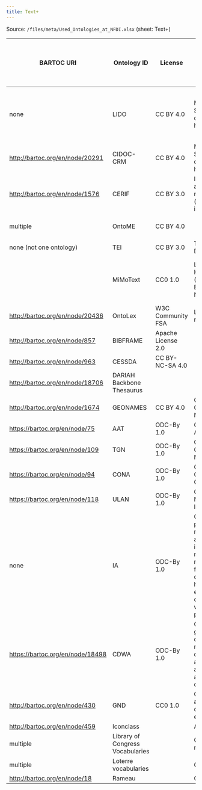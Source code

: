 ```yaml
---
title: Text+
---
```


Source: `/files/meta/Used_Ontologies_at_NFDI.xlsx` (sheet: Text+)

|BARTOC URI|Ontology ID|License|Domain|Format|Modularity|developed / reused / only indexed / only evaluated|Used in|Comments|
|---|---|---|---|---|---|---|---|---|
|none|LIDO|CC BY 4.0|Museum Sector, cultural heritage|xsd|based on CIDOC-CRM, CDWA, museumdat, and SPECTRUM|reused|||
|http://bartoc.org/en/node/20291|CIDOC-CRM|CC BY 4.0|Museum Sector, cultural heritage|owl|Abstract data model|reused|||
|http://bartoc.org/en/node/1576|CERIF|CC BY 3.0|Information about research (activities, institutions...)|owl||reused|||
|multiple|OntoME|CC BY 4.0||rdf|based on CIDOC-CRM|reused|||
|none (not one ontology)|TEI|CC BY 3.0|Textual Documents|xsd||reused|||
||MiMoText|CC0 1.0|Literary History (French Enlightenment Novel)|rdf|Wikibase-based, maps_to: "WIKIDATA, 11 modules"|reused|Mining and Modeling Text||
|http://bartoc.org/en/node/20436|OntoLex|W3C Community FSA|Lexical resources|owl||reused|||
|http://bartoc.org/en/node/857|BIBFRAME|Apache License 2.0||owl||reused|||
|http://bartoc.org/en/node/963|CESSDA|CC BY-NC-SA 4.0||skos||reused|||
|http://bartoc.org/en/node/18706|DARIAH Backbone Thesaurus|||skos||reused|||
|http://bartoc.org/en/node/1674|GEONAMES|CC BY 4.0|General: Geographic Names|owl||reused|||
|https://bartoc.org/en/node/75|AAT|ODC-By 1.0|Culture: Art & Architecture|skos||reused||partOf Getty Vocabularies|
|https://bartoc.org/en/node/109|TGN|ODC-By 1.0|General: Geographic Names|skos||reused||partOf Getty Vocabularies|
|https://bartoc.org/en/node/94|CONA|ODC-By 1.0|Culture: Cultural Objects|skos||reused||partOf Getty Vocabularies|
|https://bartoc.org/en/node/118|ULAN|ODC-By 1.0|Culture: Artist Names & Information|skos||reused||partOf Getty Vocabularies|
|none|IA|ODC-By 1.0|Culture: proper names, relationships, and dates for iconographical narratives, religious or fictional characters, historical events, names of literary works and performing art|skos||reused||partOf Getty Vocabularies|
|https://bartoc.org/en/node/18498|CDWA|ODC-By 1.0|Culture: set of guidelines and cataloging rules for the description of art, architecture, and other cultural works|skos||reused||partOf Getty Vocabularies|
|http://bartoc.org/en/node/430|GND|CC0 1.0|General: authority file of named entities|rdf||reused|||
|http://bartoc.org/en/node/459|Iconclass||Art History|skos||reused|||
|multiple|Library of Congress Vocabularies||General: named entities|skos||reused|||
|multiple|Loterre vocabularies||General|skos||reused|||
|http://bartoc.org/en/node/18|Rameau||General|skos||reused|||
